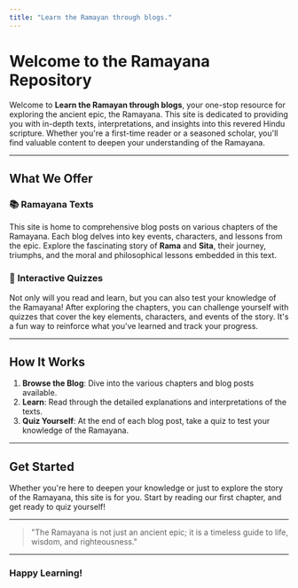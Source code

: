 ```yaml
---
title: "Learn the Ramayan through blogs."
---
```


# Welcome to the Ramayana Repository

Welcome to **Learn the Ramayan through blogs**, your one-stop resource for exploring the ancient epic, the Ramayana. This site is dedicated to providing you with in-depth texts, interpretations, and insights into this revered Hindu scripture. Whether you're a first-time reader or a seasoned scholar, you'll find valuable content to deepen your understanding of the Ramayana.

---

## What We Offer

### 📚 **Ramayana Texts**
This site is home to comprehensive blog posts on various chapters of the Ramayana. Each blog delves into key events, characters, and lessons from the epic. Explore the fascinating story of **Rama** and **Sita**, their journey, triumphs, and the moral and philosophical lessons embedded in this text.

### 🧠 **Interactive Quizzes**
Not only will you read and learn, but you can also test your knowledge of the Ramayana! After exploring the chapters, you can challenge yourself with quizzes that cover the key elements, characters, and events of the story. It's a fun way to reinforce what you've learned and track your progress.

---

## How It Works

1. **Browse the Blog**: Dive into the various chapters and blog posts available.
2. **Learn**: Read through the detailed explanations and interpretations of the texts.
3. **Quiz Yourself**: At the end of each blog post, take a quiz to test your knowledge of the Ramayana.

---

## Get Started

Whether you're here to deepen your knowledge or just to explore the story of the Ramayana, this site is for you. Start by reading our first chapter, and get ready to quiz yourself!

---

> "The Ramayana is not just an ancient epic; it is a timeless guide to life, wisdom, and righteousness."

---

### **Happy Learning!**
